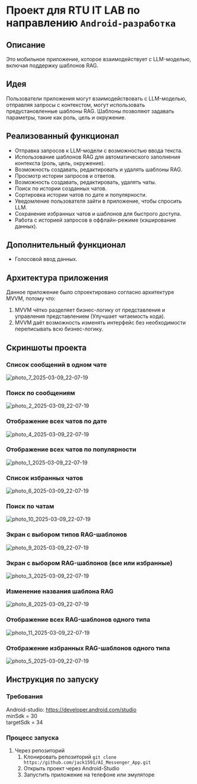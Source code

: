 # Проект для RTU IT LAB по направлению `Android-разработка`
## Описание
Это мобильное приложение, которое взаимодействует с LLM-моделью, включая поддержку шаблонов RAG.
## Идея
Пользователи приложения могут взаимодействовать с LLM-моделью, отправляя запросы с контекстом, могут использовать предустановленные шаблоны RAG. Шаблоны позволяют задавать параметры, такие как роль, цель и окружение.
## Реализованный функционал
* Отправка запросов к LLM-модели с возможностью ввода текста.
* Использование шаблонов RAG для автоматического заполнения контекста (роль, цель, окружение).
* Возможность создавать, редактировать и удалять шаблоны RAG.
* Просмотр истории запросов и ответов.
* Возможность создавать, редактировать, удалять чаты.
* Поиск по истории созданных чатов.
* Сортировка истории чатов по дате и популярности.
* Уведомление пользователя зайти в приложение, чтобы спросить LLM. 
* Сохранение избранных чатов и шаблонов для быстрого доступа.
* Работа с историей запросов в оффлайн-режиме (кэширование данных).
## Дополнительный функционал
* Голосовой ввод данных.

## Архитектура приложения
Данное приложение было спроектировано согласно архитектуре MVVM, потому что:  
1. MVVM чётко разделяет бизнес-логику от представления и управления представлением (Улучшает читаемость кода).
2. MVVM даёт возможность изменять интерфейс без необходимости переписывать всю бизнес-логику.

## Скриншоты проекта
### Список сообщений в одном чате
![photo_7_2025-03-09_22-07-19](https://github.com/user-attachments/assets/ef1e5628-4cac-4b0b-bd34-857998d42056)

### Поиск по сообщениям
![photo_2_2025-03-09_22-07-19](https://github.com/user-attachments/assets/14afa2ed-76c8-4342-9ef3-01141b676f08)

### Отображение всех чатов по дате
![photo_4_2025-03-09_22-07-19](https://github.com/user-attachments/assets/49241a00-a84e-41c8-947b-d191569b07df)

### Отображение всех чатов по популярности
![photo_1_2025-03-09_22-07-19](https://github.com/user-attachments/assets/2e4994c7-a572-4eac-ae94-29dc8be2bb44)

### Список избранных чатов
![photo_6_2025-03-09_22-07-19](https://github.com/user-attachments/assets/4daebc50-2f12-499b-952a-5ae6be82fd65)

### Поиск по чатам
![photo_10_2025-03-09_22-07-19](https://github.com/user-attachments/assets/5d566f18-4acd-4f38-81fd-1dd026eb8ad2)

### Экран с выбором типов RAG-шаблонов
![photo_9_2025-03-09_22-07-19](https://github.com/user-attachments/assets/139decc8-0396-45a0-ab2a-b4530841110d)

### Экран с выбором RAG-шаблонов (все или избранные)
![photo_3_2025-03-09_22-07-19](https://github.com/user-attachments/assets/e4981997-36e8-467e-b203-85bb25ea91f5)

### Изменение названия шаблона RAG
![photo_8_2025-03-09_22-07-19](https://github.com/user-attachments/assets/5ee7f96c-2e35-4c02-adf5-f02e61390a30)

### Отображение всех RAG-шаблонов одного типа
![photo_11_2025-03-09_22-07-19](https://github.com/user-attachments/assets/32c7f359-1c5c-49c7-8471-62377e9c8e87)

### Отображение избранных RAG-шаблонов одного типа
![photo_5_2025-03-09_22-07-19](https://github.com/user-attachments/assets/5920e51d-43a7-4ce4-8d76-7bc0be3051df)

## Инструкция по запуску
### Требования
Android-studio: <https://developer.android.com/studio>  
minSdk = 30  
targetSdk = 34
        
### Процесс запуска
1. Через репозиторий  
    1. Клонировать репозиторий ```git clone https://github.com/jack1591/AI_Messenger_App.git```  
    2. Открыть проект через Android-Studio  
    3. Запустить приложение на телефоне или эмуляторе

